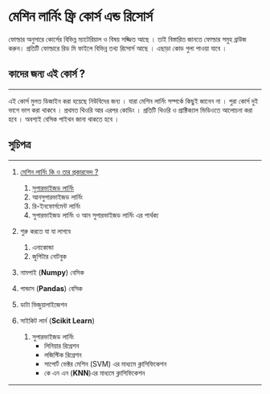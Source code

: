 # মেশিন লার্নিং ফ্রি কোর্স এন্ড রিসোর্স 

ফোল্ডার অনুসারে কোর্সের বিভিন্ন ম্যাটেরিয়াল ও বিষয় সজ্জিত আছে । তাই বিস্তারিত জানতে ফোল্ডার সমুহ ব্রাউজ করুন। প্রতিটি ফোল্ডারে রিড মি ফাইলে বিভিন্ন তথ্য রিসোর্স আছে । এছাড়া কোড গুলা পাওয়া যাবে ।   

## কাদের জন্য এই কোর্স ?
---

এই কোর্স মুলত ডিজাইন করা হয়েছে নিউবিদের জন্য । যারা মেশিন লার্নিং সম্পর্কে কিছুই জানেন না । পুরা কোর্স দুই ভাগে ভাগ করা থাকবে । প্রথমত থিওরি আর এরপর কোডিং । প্রতিটি থিওরি ও প্রাক্টিক্যাল ভিডিওতে আলোচনা করা হবে । অবশ্যই বেসিক পাইথন জানা থাকতে হবে । 

## সুচিপত্র
---

1. [মেশিন লার্নিং কি ও তার প্রকারভেদ ?](https://github.com/aouwalitshikkha/ml-courses/tree/main/What%20is%20ML)   
    1. [সুপারভাইজড লার্নিং](https://github.com/aouwalitshikkha/ml-courses/tree/main/supervised-learning)
    2. আনসুপারভাইজড লার্নিং
    3. রি-ইনফোর্সমেন্ট লার্নিং 
    4. সুপারভাইজড লার্নিং ও আন সুপারভাইজড লার্নিং এর পার্থক্য 
2. শুরু করতে যা যা লাগবে
    1. এনাকোন্ডা 
    2. জুপিটার নোটবুক 

3. নামপাই (**Numpy**)  বেসিক 
4.  পান্ডাস (**Pandas**) বেসিক 
5. ডাটা ভিজুয়ালাইজেশন 
6. সাইকিট লার্ন (**Scikit Learn**)
    1. সুপারভাইজড লার্নিং 
        - লিনিয়ার রিগ্রেশন 
        - লজিস্টিক রিগ্রেশন 
        - সাপোর্ট ভেক্টর মেশিন (SVM) এর মাধ্যমে ক্লাসিফিকেশন
        - কে এন এন (**KNN**)এর মাধ্যমে ক্লাসিফিকেশন 
---




